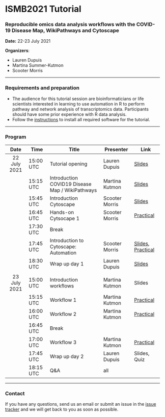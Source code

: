 # ISMB2021 Tutorial
### Reproducible omics data analysis workflows with the COVID-19 Disease Map, WikiPathways and Cytoscape

**Date:** 22-23 July 2021

**Organizers**: 
* Lauren Dupuis
* Martina Summer-Kutmon
* Scooter Morris

<hr/>

### Requirements and preparation
* The audience for this tutorial session are bioinformaticians or life scientists interested in learning to use automation in R to perform pathway and network analysis of transcriptomics data. Participants should have some prior experience with R data analysis.
* Follow the [instructions](materials/Preparation_Instructions.md) to install all required software for the tutorial.

<hr/>

### Program

| Date | Time | Title | Presenter | Link |
|:----:|------|-------|------|------|
| 22 July 2021 | 15:00 UTC | Tutorial opening | Lauren Dupuis | [Slides](presentations/Intro_LD.pdf) |
|  | 15:15 UTC | Introduction COVID19 Disease Map / WikiPathways | Martina Kutmon | <a href="https://drive.google.com/file/d/12530vGK5MrMEuHKU2RqeBtq8ZCTWw1fg/view?usp=sharing" target="_blank">Slides</a> |
|  | 15:45 UTC | Introduction Cytoscape  | Scooter Morris | <a href="https://cytoscape.org/cytoscape-tutorials/presentations/intro-cytoscape-2021-ismb.html" target="_blank">Slides</a> |
|  | 16:45 UTC | Hands-on Cytsocape 1 | Scooter Morris | <a href="https://cytoscape.org/cytoscape-tutorials/protocols/rna-seq-data-analysis/#/" target="_blank">Practical</a> |
|  | 17:30 UTC | Break | |  |
|  | 17:45 UTC | Introduction to Cytoscape: Automation | Scooter Morris | <a href="https://cytoscape.org/cytoscape-tutorials/presentations/intro-automation-2021-ismb.html" target="_blank">Slides</a>, <a href="https://cytoscape.org/cytoscape-tutorials/presentations/modules/RCy3_OmicsUseCase2/" target="_blank">Practical</a> |
|  | 18:30 UTC | Wrap up day 1 | Lauren Dupuis | [Slides](presentations/Wrap-up.pdf) |
| | | | | |
| 23 July 2021 | 15:00 UTC | Introduction workflows | Martina Kutmon | Slides |
|  | 15:15 UTC | Workflow 1 | Martina Kutmon | [Practical](practical/workflow1.md) |
|  | 16:00 UTC | Workflow 2 | Martina Kutmon | [Practical](practical/workflow2.md) |
|  | 16:45 UTC | Break | |  |
|  | 17:00 UTC | Workflow 3 | Martina Kutmon | [Practical](practical/workflow3.md) |
|  | 17:45 UTC | Wrap up day 2 | Lauren Dupuis | Slides, Quiz |
|  | 18:15 UTC | Q&A | all | |

<hr/>

### Contact

If you have any questions, send us an email or submit an issue in the [issue tracker](https://github.com/BIGCAT-COVID19/ISMB2021-workshop/issues) and we will get back to you as soon as possible.
